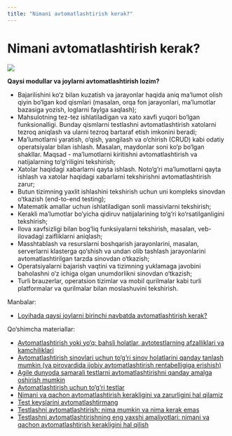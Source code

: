 ```yaml
---
title: "Nimani avtomatlashtirish kerak?"
---
```


# Nimani avtomatlashtirish kerak?

![](https://lh6.googleusercontent.com/yDbU5SIioPOuXUCODDzKU\_bID9PTPggk12UDYTBN9UTdP02fGiaKqbV5YL0KgWbnz-HLpzLQje\_5ROaA1t0GHhrappPZZOQxvABAQaAHMhllGxmPmRFnMlT\_j\_R0OhVDoubluW70)

**Qaysi modullar va joylarni avtomatlashtirish lozim?**

* Bajarilishini ko‘z bilan kuzatish va jarayonlar haqida aniq ma’lumot olish qiyin bo‘lgan kod qismlari (masalan, orqa fon jarayonlari, ma’lumotlar bazasiga yozish, loglarni faylga saqlash);
* Mahsulotning tez-tez ishlatiladigan va xato xavfi yuqori bo‘lgan funksionalligi. Bunday qismlarni testlashni avtomatlashtirish xatolarni tezroq aniqlash va ularni tezroq bartaraf etish imkonini beradi;
* Ma’lumotlarni yaratish, o‘qish, yangilash va o‘chirish (CRUD) kabi odatiy operatsiyalar bilan ishlash. Masalan, maydonlar soni ko‘p bo‘lgan shakllar. Maqsad - ma’lumotlarni kiritishni avtomatlashtirish va natijalarning to‘g‘riligini tekshirish;
* Xatolar haqidagi xabarlarni qayta ishlash. Noto‘g‘ri ma’lumotlarni qayta ishlash va xatolar haqidagi xabarlarni tekshirishni avtomatlashtirish zarur;
* Butun tizimning yaxlit ishlashini tekshirish uchun uni kompleks sinovdan o‘tkazish (end-to-end testing);
* Matematik amallar uchun ishlatiladigan sonli massivlarni tekshirish;
* Kerakli ma’lumotlar bo‘yicha qidiruv natijalarining to‘g‘ri ko‘rsatilganligini tekshirish;
* Ilova xavfsizligi bilan bog‘liq funksiyalarni tekshirish, masalan, veb-ilovadagi zaifliklarni aniqlash;
* Masshtablash va resurslarni boshqarish jarayonlarini, masalan, serverlarni klasterga qo‘shish va undan olib tashlash jarayonlarini avtomatlashtirilgan tarzda sinovdan o‘tkazish;
* Operatsiyalarni bajarish vaqtini va tizimning yuklamaga javobini baholashni o‘z ichiga olgan unumdorlikni sinovdan o‘tkazish;
* Turli brauzerlar, operatsion tizimlar va mobil qurilmalar kabi turli platformalar va qurilmalar bilan moslashuvini tekshirish.

Manbalar:

* [Loyihada qaysi joylarni birinchi navbatda avtomatlashtirish kerak?](https://software-testing.org/automation-testing/kakie-mesta-v-proekte-nuzhno-avtomatizirovat-v-pervuyu-ochered.html)

Qo‘shimcha materiallar:

* [Avtomatlashtirish yoki yo‘q: bahsli holatlar, avtotestlarning afzalliklari va kamchiliklari](https://habr.com/ru/post/653721/)
* [Avtomatlashtirish sinovlari uchun to‘g‘ri sinov holatlarini qanday tanlash mumkin (va pirovardida ijobiy avtomatlashtirish rentabelligiga erishish)](https://www.softwaretestinghelp.com/manual-to-automation-testing-process-challenges/)
* [Agile dunyoda samarali testlarni avtomatlashtirishni qanday amalga oshirish mumkin](https://www.softwaretestinghelp.com/automation-in-agile-world/)
* [Avtomatlashtirish uchun to‘g‘ri testlar](https://www.softwaretestinghelp.com/automation-testing-tutorial-1/#:\~:text=to%20strategize%20automation.-,Right%20Tests%20for%20Automation,-The%20best%20way)
* [Nimani va qachon avtomatlashtirish kerakligini va zarurligini hal qilamiz](https://testengineer.ru/reshaem-chto-i-kogda-avtomatizirovat/)
* [Test keyslarini avtomatlashtirmang](https://habr.com/ru/post/652499/)
* [Testlashni avtomatlashtirish: nima mumkin va nima kerak emas](https://cleverics.ru/digital/2021/01/sw-testing-automation/)
* [Testlashni avtomatlashtirishning eng yaxshi amaliyotlari: nimani va qachon avtomatlashtirish kerakligini hal qilish](https://telegra.ph/Luchshie-praktiki-avtomatizacii-testirovaniya-reshenie-chto-i-kogda-avtomatizirovat-05-06)